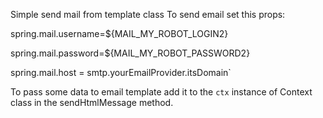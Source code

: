 Simple send mail from template class
To send email set this props:

spring.mail.username=${MAIL_MY_ROBOT_LOGIN2}

spring.mail.password=${MAIL_MY_ROBOT_PASSWORD2}

spring.mail.host = smtp.yourEmailProvider.itsDomain`

To pass some data to email template add it to the  `ctx` instance of Context class in the sendHtmlMessage method.
